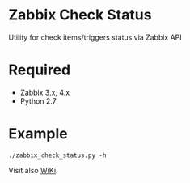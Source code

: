Zabbix Check Status
======================

Utility for check items/triggers status via Zabbix API

Required
=======
* Zabbix 3.x, 4.x
* Python 2.7

Example
=======
    ./zabbix_check_status.py -h

Visit also [WiKi](http://wiki.enchtex.info/handmade/zabbix/zabbix_check_status).
